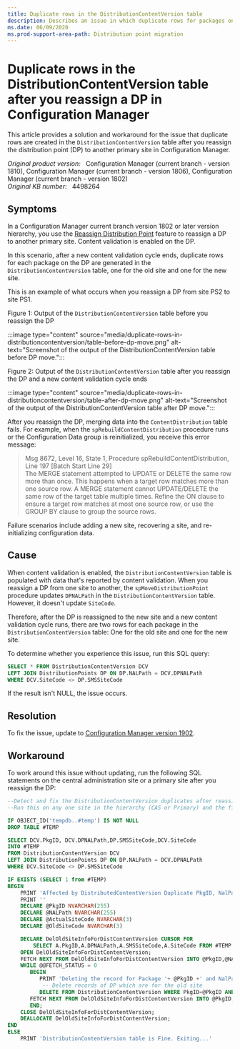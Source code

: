 ```yaml
---
title: Duplicate rows in the DistributionContentVersion table
description: Describes an issue in which duplicate rows for packages on a distribution point are generated in the DistributionContentVersion table after you reassign the DP to another primary site.
ms.date: 06/09/2020
ms.prod-support-area-path: Distribution point migration
---
```

# Duplicate rows in the DistributionContentVersion table after you reassign a DP in Configuration Manager

This article provides a solution and workaround for the issue that duplicate rows are created in the `DistributionContentVersion` table after you reassign the distribution point (DP) to another primary site in Configuration Manager.

_Original product version:_ &nbsp; Configuration Manager (current branch - version 1810), Configuration Manager (current branch - version 1806), Configuration Manager (current branch - version 1802)  
_Original KB number:_ &nbsp; 4498264

## Symptoms

In a Configuration Manager current branch version 1802 or later version hierarchy, you use the [Reassign Distribution Point](/mem/configmgr/core/servers/deploy/configure/install-and-configure-distribution-points#bkmk_reassign) feature to reassign a DP to another primary site. Content validation is enabled on the DP.

In this scenario, after a new content validation cycle ends, duplicate rows for each package on the DP are generated in the `DistributionContentVersion` table, one for the old site and one for the new site.

This is an example of what occurs when you reassign a DP from site PS2 to site PS1.

Figure 1: Output of the `DistributionContentVersion` table before you reassign the DP

:::image type="content" source="media/duplicate-rows-in-distributioncontentversion/table-before-dp-move.png" alt-text="Screenshot of the output of the DistributionContentVersion table before DP move.":::

Figure 2: Output of the `DistributionContentVersion` table after you reassign the DP and a new content validation cycle ends

:::image type="content" source="media/duplicate-rows-in-distributioncontentversion/table-after-dp-move.png" alt-text="Screenshot of the output of the DistributionContentVersion table after DP move.":::

After you reassign the DP, merging data into the `ContentDistribution` table fails. For example, when the `spRebuildContentDistribution` procedure runs or the Configuration Data group is reinitialized, you receive this error message:

> Msg 8672, Level 16, State 1, Procedure spRebuildContentDistribution, Line 197 [Batch Start Line 29]  
> The MERGE statement attempted to UPDATE or DELETE the same row more than once. This happens when a target row matches more than one source row. A MERGE statement cannot UPDATE/DELETE the same row of the target table multiple times. Refine the ON clause to ensure a target row matches at most one source row, or use the GROUP BY clause to group the source rows.

Failure scenarios include adding a new site, recovering a site, and re-initializing configuration data.

## Cause

When content validation is enabled, the `DistributionContentVersion` table is populated with data that's reported by content validation. When you reassign a DP from one site to another, the `spMoveDistributionPoint` procedure updates `DPNALPath` in the `DistributionContentVersion` table. However, it doesn't update `SiteCode`.

Therefore, after the DP is reassigned to the new site and a new content validation cycle runs, there are two rows for each package in the `DistributionContentVersion` table: One for the old site and one for the new site.

To determine whether you experience this issue, run this SQL query:

```sql
SELECT * FROM DistributionContentVersion DCV
LEFT JOIN DistributionPoints DP ON DP.NALPath = DCV.DPNALPath
WHERE DCV.SiteCode <> DP.SMSSiteCode
```

If the result isn't NULL, the issue occurs.

## Resolution

To fix the issue, update to [Configuration Manager version 1902](/mem/configmgr/core/plan-design/changes/whats-new-in-version-1902).

## Workaround

To work around this issue without updating, run the following SQL statements on the central administration site or a primary site after you reassign the DP:

```sql
--Detect and fix the DistributionContentVersion duplicates after reassigning a DP to a new site
--Run this on any one site in the hierarchy (CAS or Primary) and the fix should propagate in the rest sites through DRS

IF OBJECT_ID('tempdb..#temp') IS NOT NULL
DROP TABLE #TEMP

SELECT DCV.PkgID, DCV.DPNALPath,DP.SMSSiteCode,DCV.SiteCode
INTO #TEMP
FROM DistributionContentVersion DCV
LEFT JOIN DistributionPoints DP ON DP.NALPath = DCV.DPNALPath
WHERE DCV.SiteCode <> DP.SMSSiteCode

IF EXISTS (SELECT 1 from #TEMP)
BEGIN
    PRINT 'Affected by DistributedContentVersion Duplicate PkgID, NalPath issue. Cleaning the old site records...'
    PRINT ''
    DECLARE @PkgID NVARCHAR(255)
    DECLARE @NALPath NVARCHAR(255)
    DECLARE @ActualSiteCode NVARCHAR(3)
    DECLARE @OldSiteCode NVARCHAR(3)

    DECLARE DelOldSiteInfoForDistContentVersion CURSOR FOR
        SELECT A.PkgID,A.DPNALPath,A.SMSSiteCode,A.SiteCode FROM #TEMP AS A
    OPEN DelOldSiteInfoForDistContentVersion;
    FETCH NEXT FROM DelOldSiteInfoForDistContentVersion INTO @PkgID,@NALPath,@ActualSiteCode,@OldSiteCode;
    WHILE @@FETCH_STATUS = 0
       BEGIN
          PRINT 'Deleting the record for Package '+ @PkgID +' and NalPath '+ @NalPath + ' for the Old SiteCode '+   @OldSiteCode
           -- Delete records of DP which are for the old site
          DELETE FROM DistributionContentVersion WHERE PkgID=@PkgID AND DPNALPath=@NALPath AND SiteCode = @OldSiteCode
       FETCH NEXT FROM DelOldSiteInfoForDistContentVersion INTO @PkgID,@NALPath,@ActualSiteCode,@OldSiteCode;
       END;
    CLOSE DelOldSiteInfoForDistContentVersion;
    DEALLOCATE DelOldSiteInfoForDistContentVersion;
END
ELSE
    PRINT 'DistributionContentVersion table is Fine. Exiting...'
```
